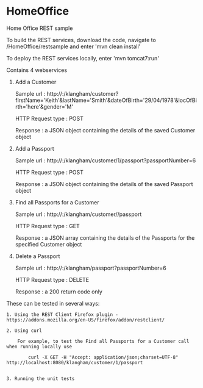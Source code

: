 # HomeOffice
Home Office REST sample

To build the REST services, download the code, navigate to <installation dir>/HomeOffice/restsample and enter 'mvn clean install'

To deploy the REST services locally, enter 'mvn tomcat7:run'


Contains 4 webservices

1. Add a Customer

	Sample url : http://<server name>:<port>/klangham/customer?firstName='Keith'&lastName='Smith'&dateOfBirth='29/04/1978'&locOfBirth='here'&gender='M'

	HTTP Request type : POST

	Response : a JSON object containing the details of the saved Customer object	


2. Add a Passport

	Sample url : http://<server name>:<port>/klangham/customer/1/passport?passportNumber=6

	HTTP Request type : POST

	Response : a JSON object containing the details of the saved Passport object	


3. Find all Passports for a Customer

	Sample url : http://<server name>:<port>/klangham/customer/<customer id>/passport

	HTTP Request type : GET

	Response : a JSON array containing the details of the Passports for the specified Customer object


4. Delete a Passport

	Sample url : http://<server name>:<port>/klangham/passport?passportNumber=6

	HTTP Request type : DELETE

	Response : a 200 return code only



These can be tested in several ways:

	1. Using the REST Client Firefox plugin - https://addons.mozilla.org/en-US/firefox/addon/restclient/

	2. Using curl

		For example, to test the Find all Passports for a Customer call when running locally use

			curl -X GET -H "Accept: application/json;charset=UTF-8" http://localhost:8080/klangham/customer/1/passport


	3. Running the unit tests
